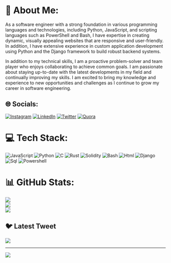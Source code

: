 # 💫 About Me:
As a software engineer with a strong foundation in various programming languages and technologies, including Python, JavaScript, and scripting languages such as PowerShell and Bash, I have expertise in creating dynamic, visually appealing websites that are responsive and user-friendly. In addition, I have extensive experience in custom application development using Python and the Django framework to build robust backend systems.

In addition to my technical skills, I am a proactive problem-solver and team player who enjoys collaborating to achieve common goals. I am passionate about staying up-to-date with the latest developments in my field and continually improving my skills. I am excited to bring my knowledge and experience to new opportunities and challenges as I continue to grow my career in software engineering.


## 🌐 Socials:
[![Instagram](https://img.shields.io/badge/Instagram-1769ff?logo=Instagram&logoColor=white)](https://behance.net/https://www.behance.net/glorybassey1) [![LinkedIn](https://img.shields.io/badge/LinkedIn-%230077B5.svg?logo=linkedin&logoColor=white)](https://www.linkedin.com/in/jonadab-emeribe-35914b162) [![Twitter](https://img.shields.io/badge/Twitter-%231DA1F2.svg?logo=Twitter&logoColor=white)](https://twitter.com/jonadabbanks) [![Quora](https://img.shields.io/badge/Quora-%231DA1F2.svg?logo=Twitter&logoColor=white)](https://twitter.com/jonadabbanks) 


# 💻 Tech Stack:
![JavaScript](https://img.shields.io/badge/javascript-%23323330.svg?style=for-the-badge&logo=javascript&logoColor=%23F7DF1E) ![Python](https://img.shields.io/badge/python-3670A0?style=for-the-badge&logo=python&logoColor=ffdd54) ![C](https://img.shields.io/badge/c-%2300599C.svg?style=for-the-badge&logo=c&logoColor=white) ![Rust](https://img.shields.io/badge/rust-%23000000.svg?style=for-the-badge&logo=rust&logoColor=white) ![Solidity](https://img.shields.io/badge/Solidity-%23363636.svg?style=for-the-badge&logo=solidity&logoColor=white) ![Bash](https://img.shields.io/badge/Bash-%23CC342D.svg?style=for-the-badge&logo=Bash&logoColor=white) ![Html](https://img.shields.io/badge/Html-%23DD0031.svg?style=for-the-badge&logo=angular&logoColor=white) ![Django](https://img.shields.io/badge/django-%23092E20.svg?style=for-the-badge&logo=django&logoColor=white) ![Sql](https://img.shields.io/badge/.NET-5C2D91?style=for-the-badge&logo=.net&logoColor=white) ![Powershell](https://img.shields.io/badge/Powershell-%2320232a.svg?style=for-the-badge&logo=Powershell&logoColor=%2361DAFB)
# 📊 GitHub Stats:
![](https://github-readme-stats.vercel.app/api?username=jonadabbanks&theme=tokyonight&hide_border=false&include_all_commits=true&count_private=true)<br/>
![](https://github-readme-streak-stats.herokuapp.com/?user=jonadabbanks&theme=tokyonight&hide_border=false)<br/>
![](https://github-readme-stats.vercel.app/api/top-langs/?username=jonadabbanks&theme=tokyonight&hide_border=false&include_all_commits=true&count_private=true&layout=compact)

## 🐦 Latest Tweet
[![](https://gtce.itsvg.in/api?username=https://twitter.com/glozanta001)](https://github.com/VishwaGauravIn/github-twitter-card-embed)

---
[![](https://visitcount.itsvg.in/api?id=jonadabbanks&icon=0&color=0)](https://visitcount.itsvg.in)


